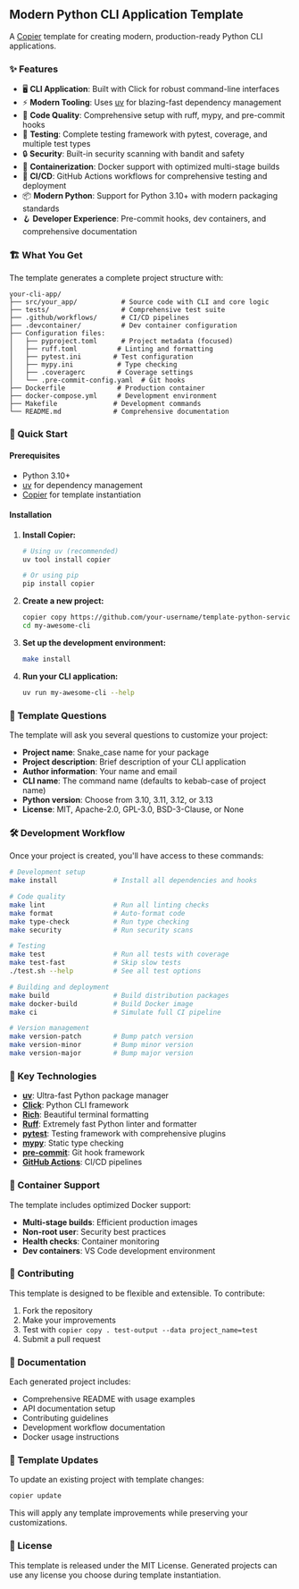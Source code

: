 ## Modern Python CLI Application Template

A [Copier](https://copier.readthedocs.io/en/stable/) template for creating modern, production-ready Python CLI applications.

### ✨ Features

- 🖥️ **CLI Application**: Built with Click for robust command-line interfaces
- ⚡ **Modern Tooling**: Uses [uv](https://docs.astral.sh/uv/) for blazing-fast dependency management
- 🎨 **Code Quality**: Comprehensive setup with ruff, mypy, and pre-commit hooks
- 🧪 **Testing**: Complete testing framework with pytest, coverage, and multiple test types
- 🔒 **Security**: Built-in security scanning with bandit and safety
- 🐳 **Containerization**: Docker support with optimized multi-stage builds
- 🚀 **CI/CD**: GitHub Actions workflows for comprehensive testing and deployment
- 📦 **Modern Python**: Support for Python 3.10+ with modern packaging standards
- 🪝 **Developer Experience**: Pre-commit hooks, dev containers, and comprehensive documentation

### 🏗️ What You Get

The template generates a complete project structure with:

```
your-cli-app/
├── src/your_app/           # Source code with CLI and core logic
├── tests/                  # Comprehensive test suite
├── .github/workflows/      # CI/CD pipelines
├── .devcontainer/          # Dev container configuration
├── Configuration files:
│   ├── pyproject.toml      # Project metadata (focused)
│   ├── ruff.toml          # Linting and formatting
│   ├── pytest.ini        # Test configuration
│   ├── mypy.ini           # Type checking
│   ├── .coveragerc        # Coverage settings
│   └── .pre-commit-config.yaml  # Git hooks
├── Dockerfile             # Production container
├── docker-compose.yml     # Development environment
├── Makefile              # Development commands
└── README.md             # Comprehensive documentation
```

### 🚀 Quick Start

#### Prerequisites

- Python 3.10+
- [uv](https://docs.astral.sh/uv/) for dependency management
- [Copier](https://copier.readthedocs.io/en/stable/) for template instantiation

#### Installation

1. **Install Copier:**
   ```bash
   # Using uv (recommended)
   uv tool install copier

   # Or using pip
   pip install copier
   ```

2. **Create a new project:**
   ```bash
   copier copy https://github.com/your-username/template-python-service.git my-awesome-cli
   cd my-awesome-cli
   ```

3. **Set up the development environment:**
   ```bash
   make install
   ```

4. **Run your CLI application:**
   ```bash
   uv run my-awesome-cli --help
   ```

### 📝 Template Questions

The template will ask you several questions to customize your project:

- **Project name**: Snake_case name for your package
- **Project description**: Brief description of your CLI application
- **Author information**: Your name and email
- **CLI name**: The command name (defaults to kebab-case of project name)
- **Python version**: Choose from 3.10, 3.11, 3.12, or 3.13
- **License**: MIT, Apache-2.0, GPL-3.0, BSD-3-Clause, or None

### 🛠️ Development Workflow

Once your project is created, you'll have access to these commands:

```bash
# Development setup
make install              # Install all dependencies and hooks

# Code quality
make lint                 # Run all linting checks
make format               # Auto-format code
make type-check           # Run type checking
make security             # Run security scans

# Testing
make test                 # Run all tests with coverage
make test-fast            # Skip slow tests
./test.sh --help          # See all test options

# Building and deployment
make build                # Build distribution packages
make docker-build         # Build Docker image
make ci                   # Simulate full CI pipeline

# Version management
make version-patch        # Bump patch version
make version-minor        # Bump minor version
make version-major        # Bump major version
```

### 🔧 Key Technologies

- **[uv](https://docs.astral.sh/uv/)**: Ultra-fast Python package manager
- **[Click](https://click.palletsprojects.com/)**: Python CLI framework
- **[Rich](https://rich.readthedocs.io/)**: Beautiful terminal formatting
- **[Ruff](https://docs.astral.sh/ruff/)**: Extremely fast Python linter and formatter
- **[pytest](https://pytest.org/)**: Testing framework with comprehensive plugins
- **[mypy](https://mypy-lang.org/)**: Static type checking
- **[pre-commit](https://pre-commit.com/)**: Git hook framework
- **[GitHub Actions](https://github.com/features/actions)**: CI/CD pipelines

### 🐳 Container Support

The template includes optimized Docker support:

- **Multi-stage builds**: Efficient production images
- **Non-root user**: Security best practices
- **Health checks**: Container monitoring
- **Dev containers**: VS Code development environment

### 🤝 Contributing

This template is designed to be flexible and extensible. To contribute:

1. Fork the repository
2. Make your improvements
3. Test with `copier copy . test-output --data project_name=test`
4. Submit a pull request

### 📖 Documentation

Each generated project includes:

- Comprehensive README with usage examples
- API documentation setup
- Contributing guidelines
- Development workflow documentation
- Docker usage instructions

### 🔄 Template Updates

To update an existing project with template changes:

```bash
copier update
```

This will apply any template improvements while preserving your customizations.

### 📄 License

This template is released under the MIT License. Generated projects can use any license you choose during template instantiation.
